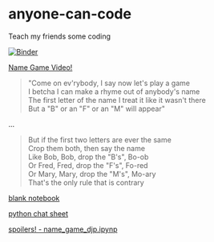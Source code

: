 # anyone-can-code
Teach my friends some coding

[![Binder](https://mybinder.org/badge_logo.svg)](https://mybinder.org/v2/gh/danjonpeterson/anyone-can-code/master?filepath=name_game.ipynb)

[Name Game Video!](https://youtu.be/-7NEYSKRJzA)

>"Come on ev'rybody, I say now let's play a game  
I betcha I can make a rhyme out of anybody's name  
The first letter of the name
I treat it like it wasn't there  
But a "B" or an "F" or an "M" will appear"

...

>But if the first two letters are ever the same  
Crop them both, then say the name  
Like Bob, Bob, drop the "B's", Bo-ob  
Or Fred, Fred, drop the "F's", Fo-red  
Or Mary, Mary, drop the "M's", Mo-ary  
That's the only rule that is contrary

[blank notebook](https://mybinder.org/v2/gh/danjonpeterson/anyone-can-code/master?filepath=name_game.ipynb)

[python chat sheet](https://storage.googleapis.com/molten/lava/2018/09/a4c3337b-python-cheat-sheet-basics-dataquest.jpg)

[spoilers! - name_game_djp.ipynp](https://mybinder.org/v2/gh/danjonpeterson/anyone-can-code/master?filepath=name_game_djp.ipynb)
